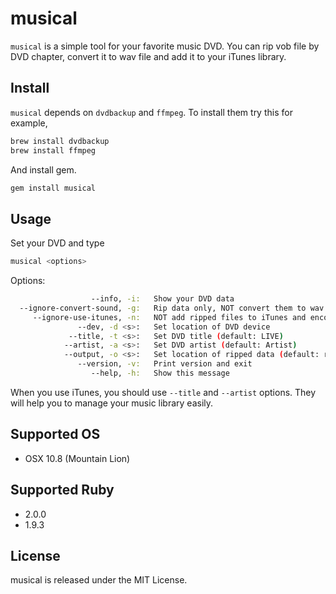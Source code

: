 # musical

`musical` is a simple tool for your favorite music DVD.
You can rip vob file by DVD chapter, convert it to wav file and add it to your iTunes library.


## Install

`musical` depends on `dvdbackup` and `ffmpeg`.
To install them try this for example,

```sh
brew install dvdbackup
brew install ffmpeg
```

And install gem.

```sh
gem install musical
```


## Usage
Set your DVD and type

```sh
musical <options>
```

Options:
```sh
                  --info, -i:   Show your DVD data
  --ignore-convert-sound, -g:   Rip data only, NOT convert them to wav file
     --ignore-use-itunes, -n:   NOT add ripped files to iTunes and encode them
               --dev, -d <s>:   Set location of DVD device
             --title, -t <s>:   Set DVD title (default: LIVE)
            --artist, -a <s>:   Set DVD artist (default: Artist)
            --output, -o <s>:   Set location of ripped data (default: ripped)
               --version, -v:   Print version and exit
                  --help, -h:   Show this message
```

When you use iTunes, you should use `--title` and `--artist` options.
They will help you to manage your music library easily.


## Supported OS
- OSX 10.8 (Mountain Lion)

## Supported Ruby
- 2.0.0
- 1.9.3


## License

musical is released under the MIT License.
